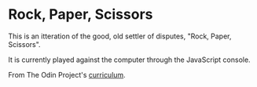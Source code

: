 # Rock, Paper, Scissors

This is an itteration of the good, old settler of disputes, "Rock, Paper, Scissors".

It is currently played against the computer through the JavaScript console.

From The Odin Project's [curriculum](http://www.theodinproject.com/courses/web-development-101/lessons/html-css).